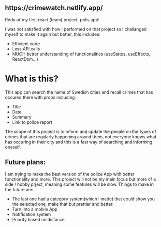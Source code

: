 <h2>https://crimewatch.netlify.app/</h2>

Redo of my first react (team) project, polis app!

I was not satisfied with how I performed on that project so I challanged myself to make it again but better, this includes:
  - Efficient code
  - Less API calls
  - MUCH better understanding of functionalities (useStates, useEffects, ReactDom...)

<h1> What is this?</h1>
<p>This app can search the name of Swedish cities and recall crimes that has occured there with props including:</p>

  - Title
  - Date
  - Summary
  - Link to police report
  
<p>The scope of this project is to inform and update the people on the types of crimes that are regularly happening around them, not everyone knows what has occuring in their city and this is a fast way of searching and informing oneself. </p>


<h2>Future plans:</h2>
<p>I am trying to make the best version of the police App with better functionality and more. This project will not be my main focus but more of a side / hobby prject, meaning some features will be slow. Things to make in the future are:</p>

  - The last one had a category system(which I made) that could show you the selected one, make that but prettier and better.
  - Turn into a mobile App
  - Notification system
  - Priority based on distance
